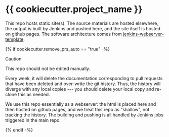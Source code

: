 # {{ cookiecutter.project_name }}

This repo hosts static site(s). The source materials are hosted elsewhere, the output is built by Jenkins and pushed here, and the site itself is hosted on github pages. The software architecture comes from [jenkins-webserver-template](https://github.com/flatironinstitute/jenkins-webserver-template).

{% if cookiecutter.remove_prs_auto == "true" -%}

> [!CAUTION]
> This repo should not be edited manually.
> 
> Every week, it will delete the documentation corresponding to pull requests that have been deleted and over-write the git history. Thus, the history will diverge with any local copies --- you should delete your local copy and re-clone this as needed.

We use this repo essentially as a webserver: the html is placed here and then
hosted on github pages, and we treat this repo as "shallow", not tracking the
history. The building and pushing is all handled by Jenkins jobs triggered in
the main repo.

{% endif -%}
